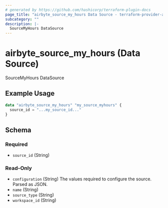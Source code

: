 ```yaml
---
# generated by https://github.com/hashicorp/terraform-plugin-docs
page_title: "airbyte_source_my_hours Data Source - terraform-provider-airbyte"
subcategory: ""
description: |-
  SourceMyHours DataSource
---
```


# airbyte_source_my_hours (Data Source)

SourceMyHours DataSource

## Example Usage

```terraform
data "airbyte_source_my_hours" "my_source_myhours" {
  source_id = "...my_source_id..."
}
```

<!-- schema generated by tfplugindocs -->
## Schema

### Required

- `source_id` (String)

### Read-Only

- `configuration` (String) The values required to configure the source. Parsed as JSON.
- `name` (String)
- `source_type` (String)
- `workspace_id` (String)
